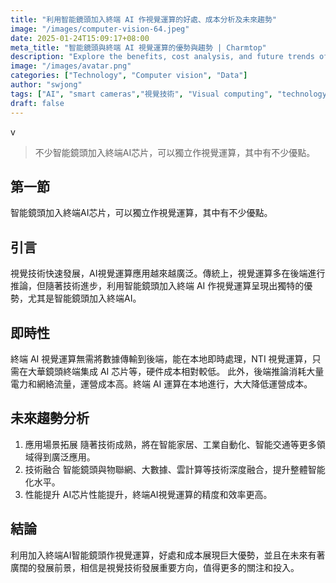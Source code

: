 ```yaml
---
title: "利用智能鏡頭加入終端 AI 作視覺運算的好處、成本分析及未來趨勢"
image: "/images/computer-vision-64.jpeg"
date: 2025-01-24T15:09:17+08:00
meta_title: "智能鏡頭與終端 AI 視覺運算的優勢與趨勢 | Charmtop"
description: "Explore the benefits, cost analysis, and future trends of integrating AI with smart cameras for visual computing."
image: "/images/avatar.png"
categories: ["Technology", "Computer vision", "Data"]
author: "swjong"
tags: ["AI", "smart cameras","視覺技術", "Visual computing", "technology trends", "privacy", "cost analysis"]
draft: false
---
```

v
>不少智能鏡頭加入終端AI芯片，可以獨立作視覺運算，其中有不少優點。


## 第一節

智能鏡頭加入終端AI芯片，可以獨立作視覺運算，其中有不少優點。

## 引言
視覺技術快速發展，AI視覺運算應用越來越廣泛。傳統上，視覺運算多在後端進行推論，但隨著技術進步，利用智能鏡頭加入終端 AI 作視覺運算呈現出獨特的優勢，尤其是智能鏡頭加入終端AI。
## 即時性
終端 AI 視覺運算無需將數據傳輸到後端，能在本地即時處理，NTI 視覺運算，只需在大華鏡頭終端集成 AI 芯片等，硬件成本相對較低。
此外，後端推論消耗大量電力和網絡流量，運營成本高。終端 AI 運算在本地進行，大大降低運營成本。
## 未來趨勢分析
1.  應用場景拓展
隨著技術成熟，將在智能家居、工業自動化、智能交通等更多領域得到廣泛應用。
2.  技術融合
智能鏡頭與物聯網、大數據、雲計算等技術深度融合，提升整體智能化水平。
3.  性能提升
AI芯片性能提升，終端AI視覺運算的精度和效率更高。
## 結論
利用加入終端AI智能鏡頭作視覺運算，好處和成本展現巨大優勢，並且在未來有著廣闊的發展前景，相信是視覺技術發展重要方向，值得更多的關注和投入。